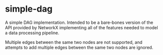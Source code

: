 # simple-dag

A simple DAG implementation. Intended to be a bare-bones version of the API provided by NetworkX implementing all of the features needed to model a data processing pipeline.

Multiple edges between the same two nodes are not supported, and attempts to add multiple edges between the same two nodes are ignored.